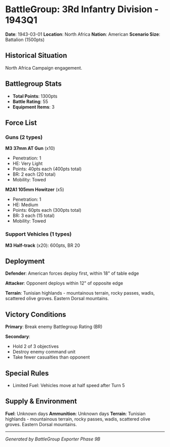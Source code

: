 # BattleGroup: 3Rd Infantry Division - 1943Q1

**Date**: 1943-03-01
**Location**: North Africa
**Nation**: American
**Scenario Size**: Battalion (1500pts)

## Historical Situation

North Africa Campaign engagement.

## Battlegroup Stats

- **Total Points**: 1300pts
- **Battle Rating**: 55
- **Equipment Items**: 3

## Force List

### Guns (2 types)

**M3 37mm AT Gun** (x10)
- Penetration: 1
- HE: Very Light
- Points: 40pts each (400pts total)
- BR: 2 each (20 total)
- Mobility: Towed

**M2A1 105mm Howitzer** (x5)
- Penetration: 1
- HE: Medium
- Points: 60pts each (300pts total)
- BR: 3 each (15 total)
- Mobility: Towed

### Support Vehicles (1 types)

**M3 Half-track** (x20): 600pts, BR 20

## Deployment

**Defender**: American forces deploy first, within 18" of table edge

**Attacker**: Opponent deploys within 12" of opposite edge

**Terrain**: Tunisian highlands - mountainous terrain, rocky passes, wadis, scattered olive groves. Eastern Dorsal mountains.

## Victory Conditions

**Primary**: Break enemy Battlegroup Rating (BR)

**Secondary**:
- Hold 2 of 3 objectives
- Destroy enemy command unit
- Take fewer casualties than opponent

## Special Rules

- Limited Fuel: Vehicles move at half speed after Turn 5

## Supply & Environment

**Fuel**: Unknown days
**Ammunition**: Unknown days
**Terrain**: Tunisian highlands - mountainous terrain, rocky passes, wadis, scattered olive groves. Eastern Dorsal mountains.

---

*Generated by BattleGroup Exporter Phase 9B*
